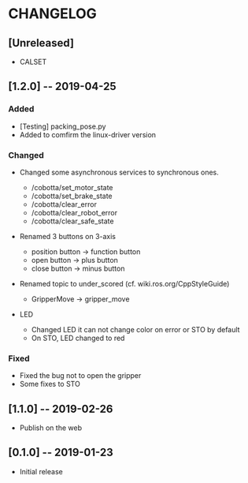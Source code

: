 # CHANGELOG

## [Unreleased]
- CALSET

## [1.2.0] -- 2019-04-25
### Added
- [Testing] packing_pose.py
- Added to comfirm the linux-driver version

### Changed
- Changed some asynchronous services to synchronous ones.
  * /cobotta/set_motor_state
  * /cobotta/set_brake_state
  * /cobotta/clear_error
  * /cobotta/clear_robot_error
  * /cobotta/clear_safe_state

- Renamed 3 buttons on 3-axis
  * position button -> function button
  * open button -> plus button
  * close button -> minus button

- Renamed topic to under_scored (cf. wiki.ros.org/CppStyleGuide)
  * GripperMove -> gripper_move

- LED
  * Changed LED it can not change color on error or STO by default
  * On STO, LED changed to red

### Fixed
- Fixed the bug not to open the gripper
- Some fixes to STO

## [1.1.0] -- 2019-02-26

- Publish on the web

## [0.1.0] -- 2019-01-23

- Initial release

